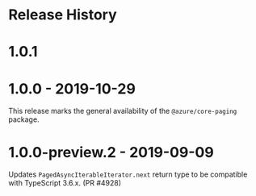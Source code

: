 Release History
================

# 1.0.1

# 1.0.0 - 2019-10-29

This release marks the general availability of the `@azure/core-paging` package.

# 1.0.0-preview.2 - 2019-09-09

Updates `PagedAsyncIterableIterator.next` return type to be compatible with TypeScript 3.6.x. (PR #4928)
